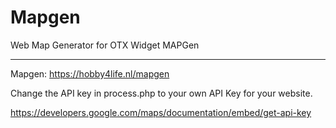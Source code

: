 # Mapgen
 Web Map Generator for OTX Widget MAPGen


------------------------------------------------------------------

Mapgen: https://hobby4life.nl/mapgen


Change the API key in process.php to your own API Key for your website.

https://developers.google.com/maps/documentation/embed/get-api-key